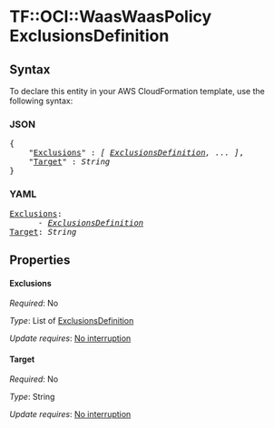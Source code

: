 # TF::OCI::WaasWaasPolicy ExclusionsDefinition

## Syntax

To declare this entity in your AWS CloudFormation template, use the following syntax:

### JSON

<pre>
{
    "<a href="#exclusions" title="Exclusions">Exclusions</a>" : <i>[ <a href="exclusionsdefinition.md">ExclusionsDefinition</a>, ... ]</i>,
    "<a href="#target" title="Target">Target</a>" : <i>String</i>
}
</pre>

### YAML

<pre>
<a href="#exclusions" title="Exclusions">Exclusions</a>: <i>
      - <a href="exclusionsdefinition.md">ExclusionsDefinition</a></i>
<a href="#target" title="Target">Target</a>: <i>String</i>
</pre>

## Properties

#### Exclusions

_Required_: No

_Type_: List of <a href="exclusionsdefinition.md">ExclusionsDefinition</a>

_Update requires_: [No interruption](https://docs.aws.amazon.com/AWSCloudFormation/latest/UserGuide/using-cfn-updating-stacks-update-behaviors.html#update-no-interrupt)

#### Target

_Required_: No

_Type_: String

_Update requires_: [No interruption](https://docs.aws.amazon.com/AWSCloudFormation/latest/UserGuide/using-cfn-updating-stacks-update-behaviors.html#update-no-interrupt)


